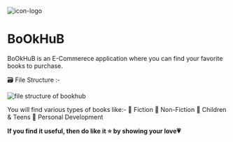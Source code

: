  ![icon-logo](https://user-images.githubusercontent.com/56014170/154066317-1d31bfc9-06e6-4d20-a157-43f815541d3c.png) <strong><h1> BoOkHuB</h1> </strong>

BoOkHuB is an E-Commerece application where you can find your favorite books to purchase. 

🗃️ File Structure :-

![file structure of bookhub](https://user-images.githubusercontent.com/56014170/154065889-621ee762-b842-4db7-9a73-769d09025ab1.gif)


You will find various types of books like:-
🌟 Fiction
🌟 Non-Fiction
🌟 Children & Teens
🌟 Personal Development 

<strong>If you find it useful, then do like it ⭐ by showing your love💗</strong>
